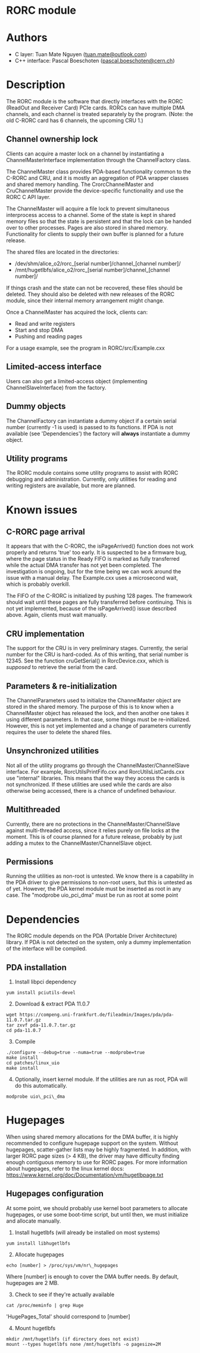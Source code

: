 # RORC module


Authors
===================

* C layer: Tuan Mate Nguyen (tuan.mate@outlook.com)
* C++ interface: Pascal Boeschoten (pascal.boeschoten@cern.ch)


Description
===================

The RORC module is the software that directly interfaces with the RORC (ReadOut and Receiver Card) PCIe cards.
RORCs can have multiple DMA channels, and each channel is treated separately by the program.
  (Note: the old C-RORC card has 6 channels, the upcoming CRU 1.)

Channel ownership lock
-------------------
Clients can acquire a master lock on a channel by instantiating a ChannelMasterInterface implementation through the
ChannelFactory class. 

The ChannelMaster class provides PDA-based functionality common to the C-RORC and CRU, and it is mostly an aggregation 
of PDA wrapper classes and shared memory handling.
The CrorcChannelMaster and CruChannelMaster provide the device-specific functionality and use the RORC C API layer.

The ChannelMaster will acquire a file lock to prevent simultaneous interprocess access to a channel.
Some of the state is kept in shared memory files so that the state is persistent and that the lock can be handed over
to other processes.
Pages are also stored in shared memory. Functionality for clients to supply their own buffer is planned for a future 
release.

The shared files are located in the directories:
* /dev/shm/alice\_o2/rorc\_[serial number]/channel\_[channel number]/
* /mnt/hugetlbfs/alice\_o2/rorc\_[serial number]/channel\_[channel number]/

If things crash and the state can not be recovered, these files should be deleted.
They should also be deleted with new releases of the RORC module, since their internal memory arrangement might change.

Once a ChannelMaster has acquired the lock, clients can:
* Read and write registers
* Start and stop DMA
* Pushing and reading pages

For a usage example, see the program in RORC/src/Example.cxx

Limited-access interface
-------------------
Users can also get a limited-access object (implementing ChannelSlaveInterface) from the
factory.

Dummy objects
-------------------
The ChannelFactory can instantiate a dummy object if a certain serial number (currently -1 is used) is passed to its
functions. If PDA is not available (see 'Dependencies') the factory will **always** instantiate a dummy object.

Utility programs
-------------------
The RORC module contains some utility programs to assist with RORC debugging and administration.
Currently, only utilities for reading and writing registers are available, but more are planned.


Known issues
===================

C-RORC page arrival
-------------------
It appears that with the C-RORC, the isPageArrived() function does not work properly and returns 'true' too early.
It is suspected to be a firmware bug, where the page status in the Ready FIFO is marked as fully transferred while the
actual DMA transfer has not yet been completed.
The investigation is ongoing, but for the time being we can work around the issue with a manual delay.
The Example.cxx uses a microsecond wait, which is probably overkill.

The FIFO of the C-RORC is initialized by pushing 128 pages. The framework should wait until these pages are fully
transferred before continuing. This is not yet implemented, because of the isPageArrived() issue described above.
Again, clients must wait manually.

CRU implementation
-------------------
The support for the CRU is in very preliminary stages.
Currently, the serial number for the CRU is hard-coded. As of this writing, that serial number is 12345.
See the function cruGetSerial() in RorcDevice.cxx, which is *supposed* to retrieve the serial from the card.

Parameters & re-initialization
-------------------
The ChannelParameters used to initialize the ChannelMaster object are stored in the shared memory. The purpose of this
is to know when a ChannelMaster object has released the lock, and then another one takes it using different parameters.
In that case, some things must be re-initialized. However, this is not yet implemented and a change of parameters
currently requires the user to delete the shared files.  

Unsynchronized utilities
-------------------
Not all of the utility programs go through the ChannelMaster/ChannelSlave interface.
For example, RorcUtilsPrintFifo.cxx and RorcUtilsListCards.cxx use "internal" libraries.
This means that the way they access the cards is not synchronized. If these utilities are used while the cards are also
otherwise being accessed, there is a chance of undefined behaviour.

Multithreaded
-------------------
Currently, there are no protections in the ChannelMaster/ChannelSlave against multi-threaded access, since it relies
purely on file locks at the moment. This is of course planned for a future release, probably by just adding a mutex to 
the ChannelMaster\/ChannelSlave object.

Permissions
-------------------
Running the utilities as non-root is untested. We know there is a capability in the PDA driver to give permissions to 
non-root users, but this is untested as of yet. However, the PDA kernel module must be inserted as root in any case. 
The "modprobe uio\_pci\_dma" must be run as root at some point

Dependencies
===================

The RORC module depends on the PDA (Portable Driver Architecture) library. 
If PDA is not detected on the system, only a dummy implementation of the interface will be compiled.

PDA installation
-------------------

1. Install libpci dependency
  ~~~
  yum install pciutils-devel
  ~~~

2. Download & extract PDA 11.0.7
  ~~~
  wget https://compeng.uni-frankfurt.de/fileadmin/Images/pda/pda-11.0.7.tar.gz
  tar zxvf pda-11.0.7.tar.gz
  cd pda-11.0.7
  ~~~

3. Compile
  ~~~
  ./configure --debug=true --numa=true --modprobe=true
  make install
  cd patches/linux_uio
  make install
  ~~~
  
4. Optionally, insert kernel module. If the utilities are run as root, PDA will do this automatically.
  ~~~
  modprobe uio\_pci\_dma
  ~~~


Hugepages
===================

When using shared memory allocations for the DMA buffer, it is highly recommended to configure hugepage support
on the system.
Without hugepages, scatter-gather lists may be highly fragmented.
In addition, with larger RORC page sizes (> 4 KB), the driver may have difficulty finding enough contiguous memory to 
use for RORC pages.
For more information about hugepages, refer to the linux kernel docs: 
  https://www.kernel.org/doc/Documentation/vm/hugetlbpage.txt


Hugepages configuration
-------------------

At some point, we should probably use kernel boot parameters to allocate hugepages, or use some boot-time script, but 
until then, we must initialize and allocate manually.

1. Install hugetlbfs (will already be installed on most systems)
  ~~~
  yum install libhugetlbfs
  ~~~

2. Allocate hugepages
  ~~~
  echo [number] > /proc/sys/vm/nr\_hugepages
  ~~~
  Where [number] is enough to cover the DMA buffer needs.
  By default, hugepages are 2 MB. 

3. Check to see if they're actually available
  ~~~
  cat /proc/meminfo | grep Huge
  ~~~
 'HugePages_Total' should correspond to [number]

4. Mount hugetlbfs
  ~~~
  mkdir /mnt/hugetlbfs (if directory does not exist)
  mount --types hugetlbfs none /mnt/hugetlbfs -o pagesize=2M
  ~~~


